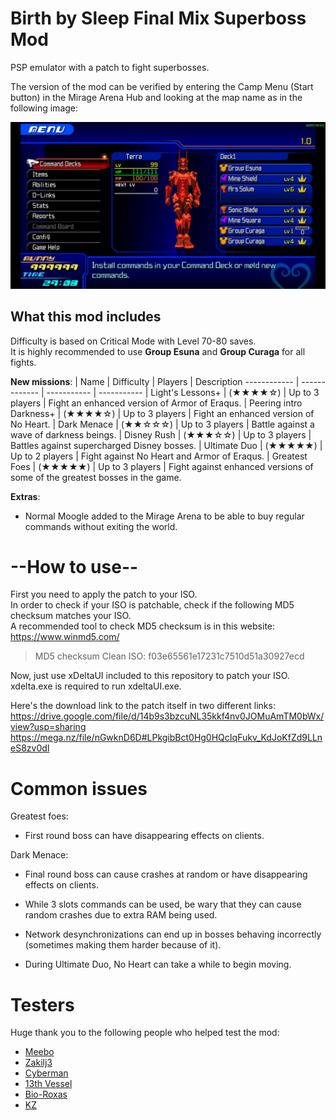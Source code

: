# Birth by Sleep Final Mix Superboss Mod
PSP emulator with a patch to fight superbosses.

The version of the mod can be verified by entering the Camp Menu (Start button) in
the Mirage Arena Hub and looking at the map name as in the following image:

![Example of version number](ULJM05775_00005.jpg)

## What this mod includes
Difficulty is based on Critical Mode with Level 70-80 saves.  
It is highly recommended to use **Group Esuna** and **Group Curaga** for all fights.

**New missions**:
| Name | Difficulty | Players | Description
------------ | ------------- | ----------- | -----------
| Light's Lessons+ | (★★★★☆) | Up to 3 players | Fight an enhanced version of Armor of Eraqus. 
| Peering intro Darkness+ | (★★★★☆) | Up to 3 players | Fight an enhanced version of No Heart. 
| Dark Menace | (★★☆☆☆) | Up to 3 players | Battle against a wave of darkness beings. 
| Disney Rush | (★★★☆☆) | Up to 3 players | Battles against supercharged Disney bosses. 
| Ultimate Duo | (★★★★★) | Up to 2 players | Fight against No Heart and Armor of Eraqus.
| Greatest Foes | (★★★★★) | Up to 3 players | Fight against enhanced versions of some of the greatest bosses in the game. 

**Extras**:
- Normal Moogle added to the Mirage Arena to be able to buy regular commands without exiting the world.

# --How to use--
First you need to apply the patch to your ISO.  
In order to check if your ISO is patchable, check if the following MD5 checksum matches your ISO.  
A recommended tool to check MD5 checksum is in this website: https://www.winmd5.com/

> MD5 checksum Clean ISO:
> f03e65561e17231c7510d51a30927ecd

Now, just use xDeltaUI included to this repository to patch your ISO. xdelta.exe is required to run xdeltaUI.exe.

Here's the download link to the patch itself in two different links:  
https://drive.google.com/file/d/14b9s3bzcuNL35kkf4nv0JOMuAmTM0bWx/view?usp=sharing
https://mega.nz/file/nGwknD6D#LPkgibBct0Hg0HQcIqFukv_KdJoKfZd9LLneS8zv0dI

# Common issues
Greatest foes:
- First round boss can have disappearing effects on clients.

Dark Menace:
- Final round boss can cause crashes at random or have disappearing effects on clients.

- While 3 slots commands can be used, be wary that they can cause random crashes due to extra RAM being used.

- Network desynchronizations can end up in bosses behaving incorrectly (sometimes making them harder because of it).

- During Ultimate Duo, No Heart can take a while to begin moving.

# Testers
Huge thank you to the following people who helped test the mod:
- [Meebo](https://twitter.com/Sora3100)
- [Zakilj3](https://twitter.com/Zakilj3)
- [Cyberman](https://twitter.com/Cyberman6)
- [13th Vessel](https://twitter.com/ligero_miguel)
- [Bio-Roxas](https://twitter.com/Bio_Roxas)
- [KZ](https://twitter.com/KZXcellent)

